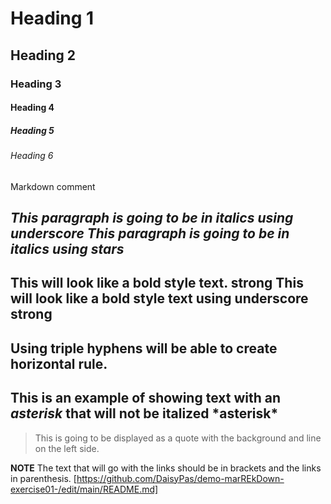 <!-- Heading -->
# Heading 1
## Heading 2
### Heading 3
#### Heading 4
##### Heading 5
###### Heading 6
Markdown comment
<!-- Italics-->
_This paragraph is going to be in italics using underscore_
*This paragraph is going to be in italics using stars*
---
<!-- Strong -->
This will look like a bold style text. **strong**
This will look like a bold style text using underscore __strong__
---
<!--Horizontal Rule-->
Using triple hyphens will be able to create horizontal rule.
---
<!--escape character-->
This is an example of showing text with an *asterisk* that will not be italized \*asterisk*
---
<!--blockquote-->
>This is going to be displayed as a quote with the background and line on the left side.
<!--Creating link using markdown-->
**NOTE** The text that will go with the links should be in brackets and the links in parenthesis.
[https://github.com/DaisyPas/demo-marREkDown-exercise01-/edit/main/README.md]
